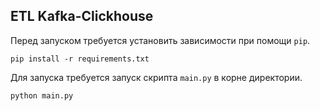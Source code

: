 ## ETL Kafka-Clickhouse

Перед запуском требуется установить зависимости при помощи `pip`.

```shell
pip install -r requirements.txt
```
Для запуска требуется запуск скрипта `main.py` в корне директории.

```shell
python main.py
```
